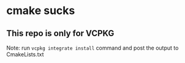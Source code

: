 # cmake sucks

## This repo is only for VCPKG

Note: run `vcpkg integrate install` command and post the output to CmakeLists.txt


